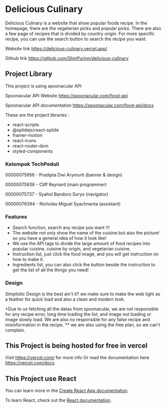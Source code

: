 # Delicious Culinary

Delicious Culinary is a website that show popular foods recipe. In the homepage, there are the vegeterian picks and popular picks. There are also a few page of recipes that is divided by country origin. For more specific recipe, you can use the search button to search the recipe you want.

Website link
https://delicious-culinary.vercel.app/

Github link
https://github.com/ShinPurinn/delicious-culinary

## Project Library

This project is using spoonacular API

Spoonacular API Website https://spoonacular.com/food-api

Spoonacular API documentation https://spoonacular.com/food-api/docs

These are the project libraries :
- react-scripts
- @splidejs/react-splide
- framer-motion
- react-icons
- react-router-dom
- styled-components


### Kelompok TechPeduli

00000075956 - Pradipta Dwi Arymurti (banner & design)

00000075936 - Cliff Reynard (main programmer)

00000075737 - Syahid Bandoro Suryo (navigator)

00000076394 - Nicholas Miguel Syachnanta (assistant)


### Features

- Search function, search any recipe you want !!!
- The website not only show the name of the cuisine but also the picture! so you have a general idea of how it look like!
- We use the API tags to divide the large amount of food recipes into popular cuisine, cuisine by origin, and vegetarian cuisine.
- Instruction list, just click the food image, and you will get instruction on how to make it.
- Ingredients list, you can also click the button beside the instruction to get the list of all the things you need!


### Design

Simplistic Design is the best ain't it? we make sure to make the web light as a feather for quick load and also a clean and modern look.



*Due to us fetching all the datas from spoonacular, we are not responsible for any recipe error, long time loading the list, and image not loading or image slowly load. We are also no responsible for any false recipe and misinformation in the recipe.
** we are also using the free plan, so we can't complain.


## This Project is being hosted for free in vercel

Visit https://vercel.com/ for more info
Or read the documentation here https://vercel.com/docs


## This Project use React

You can learn more in the [Create React App documentation](https://facebook.github.io/create-react-app/docs/getting-started).

To learn React, check out the [React documentation](https://reactjs.org/).
